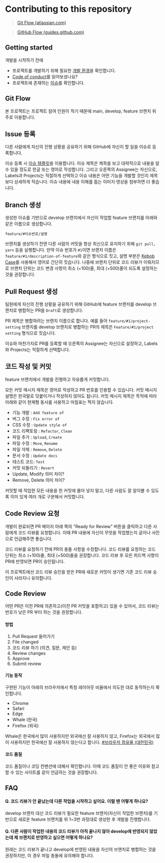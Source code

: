 # Contributing to this repository

> [Git Flow (atlassian.com)](https://www.atlassian.com/git/tutorials/comparing-workflows/gitflow-workflow)

> [GitHub Flow (guides.github.com)](https://guides.github.com/introduction/flow/)

## Getting started

개발을 시작하기 전에

- 프로젝트를 개발하기 위해 필요한 [개발 환경](README.md)을 확인합니다.
- [Code of conduct](CODE_OF_CONDUCT.md)를 읽어보셨나요?
- 프로젝트에 존재하는 [이슈](https://github.com/teamsindy20/capstone-frontend/issues)를 확인합니다.

## Git Flow

본 프로젝트는 프로젝트 참여 인원이 적기 때문에 main, develop, feature 브랜치 위주로 이용합니다.

## Issue 등록

다른 사람에게 자신의 진행 상황을 공유하기 위해 GitHub에 자신이 할 일을 이슈로 등록합니다.

이슈 등록 시 [이슈 템플릿](https://github.com/teamsindy20/capstone-frontend/issues/new/choose)을 이용합니다. 이슈 제목은 제목을 보고 대략적으로 내용을 알 수 있을 정도로 한글 또는 영어로 작성합니다. 그리고 오른쪽의 Assignee는 자신으로, Labels과 Projects는 적절하게 선택하고 이슈 내용은 어떤 기능을 개발할 것인지 제목보다 상세하게 적습니다. 이슈 내용에 내용 이해를 돕는 이미지·영상을 첨부하면 더 좋습니다.

## Branch 생성

생성한 이슈를 기반으로 develop 브랜치에서 자신이 작업할 feature 브랜치를 아래와 같은 이름으로 생성합니다.

```
feature/#이슈번호/설명
```

브랜치를 생성하기 전엔 다른 사람의 커밋을 항상 최신으로 유지하기 위해 `git pull, yarn` 등을 실행합니다. 만약 이슈 번호가 `#1`이면 브랜치 이름은 `feature/#1/description-of-feature`와 같은 형식으로 짓고, 설명 부분은 [Kebob Case](https://en.wiktionary.org/wiki/kebab_case)를 사용해서 영어로 간단히 짓습니다. 나중에 브랜치 단위로 코드 리뷰가 이뤄지므로 브랜치 단위는 코드 변경 사항이 최소 (+100)줄, 최대 (+500)줄이 되도록 설정하는 것을 권장합니다.

## Pull Request 생성

팀원에게 자신의 진행 상황을 공유하기 위해 GitHub에 feature 브랜치를 develop 브랜치로 병합하는 PR을 `Draft`로 생성합니다.

PR 제목은 병합하려는 브랜치 이름으로 합니다. 예를 들어 `feature/#1/project-setting` 브랜치를 develop 브랜치로 병합하는 PR의 제목은 `Feature/#1/project setting` 형식으로 짓습니다.

이슈와 마찬가지로 PR를 등록할 때 오른쪽의 Assignee는 자신으로 설정하고, Labels와 Projects는 적절하게 선택합니다.

## 코드 작성 및 커밋

feature 브랜치에서 개발을 진행하고 자유롭게 커밋합니다.

모든 커밋 메시지 제목은 영어로 작성하고 PR 번호를 인용할 수 있습니다. 커밋 메시지 설명은 한국말로 덧붙이거나 작성하지 않아도 됩니다. 커밋 메시지 제목은 목적에 따라 아래와 같이 현재형 동사를 사용하고 마침표는 찍지 않습니다.

- 기능 개발 : `Add feature of`
- 버그 수정 : `Fix error of`
- CSS 수정 : `Update style of`
- 코드 리팩토링 : `Refactor`, `Clean`
- 파일 추가 : `Upload`, `Create`
- 파일 수정 : `Move`, `Rename`
- 파일 삭제 : `Remove`, `Delete`
- 문서 수정 : `Update docs`
- 테스트 코드: `Test`
- 커밋 되돌리기 : `Revert`
- Update, Modify 의미 차이?
- Remove, Delete 의미 차이?

커밋할 때 작업한 모든 내용을 한 커밋에 몰아 넣지 말고, 다른 사람도 잘 알아볼 수 있도록 의미 있게 여러 개로 구분해서 커밋합니다.

## Code Review 요청

개발이 완료되면 PR 페이지 아래 쪽의 "Ready for Review" 버튼을 클릭하고 다른 사람에게 코드 리뷰를 요청합니다. 이때 PR 내용에 자신이 무엇을 작업했는지 글이나 사진으로 언급해주면 좋습니다.

코드 리뷰를 요청하기 전에 PR의 충돌 사항을 수정합니다. 코드 리뷰를 요청하는 코드 단위는 최소 (+100)줄, 최대 (+500)줄을 권장합니다. 코드 리뷰 후 모든 피드백 사항이 PR에 반영되면 PR이 승인됩니다.

이 프로젝트에선 코드 리뷰 승인을 받은 PR에 새로운 커밋이 생기면 기존 코드 리뷰 승인이 사라지니 유의합니다.

## Code Review

어떤 PR은 이전 PR에 의존하고(이전 PR 커밋을 포함하고) 있을 수 있어서, 코드 리뷰는 번호가 낮은 PR 부터 하는 것을 권장합니다.

#### 방법

1. Pull Request 들어가기
2. File changed
3. 코드 리뷰 하기 (의견, 질문, 제안 등)
4. Review changes
5. Approve
6. Submit review

#### 기능 동작

구현된 기능이 아래의 브라우저에서 특정 레이아웃 비율에서 의도한 대로 동작하는지 확인합니다.

- Chrome
- Safari
- Edge
- Whale (한국)
- Firefox (외국)

Whale은 한국에서 많이 사용하지만 외국에선 잘 사용하지 않고, Firefox는 외국에서 많이 사용하지만 한국에선 잘 사용하지 않는다고 합니다. [#브라우저 점유율 (대한민국)](https://gs.statcounter.com/browser-market-share/all/south-korea)

#### 코드 품질

코드 품질이나 코딩 컨벤션에 대해서 확인합니다. 이때 코드 품질이 안 좋은 이유와 참고할 수 있는 사이트를 같이 언급하는 것을 권장합니다.

## FAQ

#### Q. 코드 리뷰가 안 끝났는데 다른 작업을 시작하고 싶어요. 이럴 땐 어떻게 하나요?

develop 브랜치 대신 코드 리뷰가 필요한 feature 브랜치(자신이 작업한 브랜치)를 기반으로 새로운 feature 브랜치를 위 1~3번 과정대로 생성한 후 개발을 진행합니다.

#### Q. 다른 사람이 작업한 내용의 코드 리뷰가 아직 끝나지 않아 develop에 반영되지 않았는데 제 브랜치로 반영하고 싶으면 어떻게 하나요?

원래는 코드 리뷰가 끝나고 develop에 반영된 내용을 자신의 브랜치로 병합하는 것을 권장하지만, 이 경우 파일 충돌에 유의해야 합니다.
